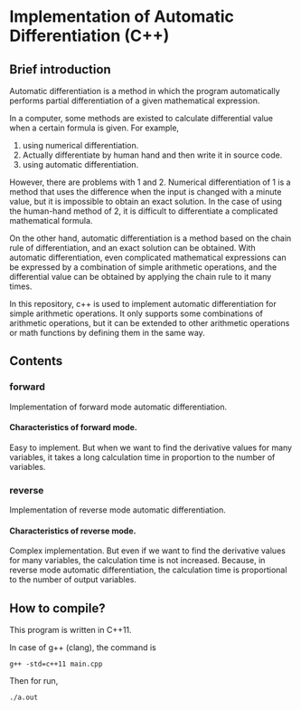 # Implementation of Automatic Differentiation (C++)

## Brief introduction
Automatic differentiation is a method in which
the program automatically performs partial differentiation
of a given mathematical expression.

In a computer, some methods are existed to calculate differential value when a certain formula is given.
For example,
1. using numerical differentiation.
2. Actually differentiate by human hand and then write it in source code.
3. using automatic differentiation.

However, there are problems with 1 and 2.
Numerical differentiation of 1 is a method that uses the difference when the input is changed with a minute value, but
it is impossible to obtain an exact solution.
In the case of using the human-hand method of 2, it is difficult
to differentiate a complicated mathematical formula.

On the other hand, automatic differentiation is a method based on the chain rule of differentiation, and an exact solution can be obtained.
With automatic differentiation, even complicated mathematical expressions can be expressed by a combination of simple arithmetic operations, and the differential value can be obtained by applying the chain rule to it many times.

In this repository, c++ is used to implement automatic differentiation for simple arithmetic operations.
It only supports some combinations of arithmetic operations,
but it can be extended to other arithmetic operations or math functions by defining them in the same way.

## Contents
### forward
Implementation of forward mode automatic differentiation.
#### Characteristics of forward mode.
Easy to implement. But when we want to find the derivative values for many variables, it takes a long calculation time in proportion to the number of variables.


### reverse
Implementation of reverse mode automatic differentiation.
#### Characteristics of reverse mode.
Complex implementation. But even if we want to find the derivative values for many variables, the calculation time is not increased. Because, in reverse mode automatic differentiation, the calculation time is proportional to the number of output variables.

## How to compile?
This program is written in C++11.

In case of g++ (clang), the command is

```
g++ -std=c++11 main.cpp
```
Then for run,
```
./a.out
```
